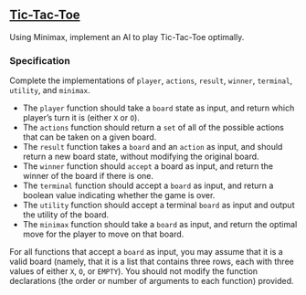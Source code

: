 ## [Tic-Tac-Toe](https://cs50.harvard.edu/ai/2024/projects/0/tictactoe/)

Using Minimax, implement an AI to play Tic-Tac-Toe optimally.

### Specification

Complete the implementations of `player`, `actions`, `result`, `winner`, `terminal`, `utility`, and `minimax`.

- The `player` function should take a `board` state as input, and return which player’s turn it is (either `X` or `O`).
- The `actions` function should return a `set` of all of the possible actions that can be taken on a given board.
- The `result` function takes a `board` and an `action` as input, and should return a new board state, without modifying the original board.
- The `winner` function should `accept` a board as input, and return the winner of the board if there is one.
- The `terminal` function should accept a `board` as input, and return a boolean value indicating whether the game is over.
- The `utility` function should accept a terminal `board` as input and output the utility of the board.
- The `minimax` function should take a `board` as input, and return the optimal move for the player to move on that board.

For all functions that accept a `board` as input, you may assume that it is a valid board (namely, that it is a list that contains three rows, each with three values of either `X`, `O`, or `EMPTY`). You should not modify the function declarations (the order or number of arguments to each function) provided.
